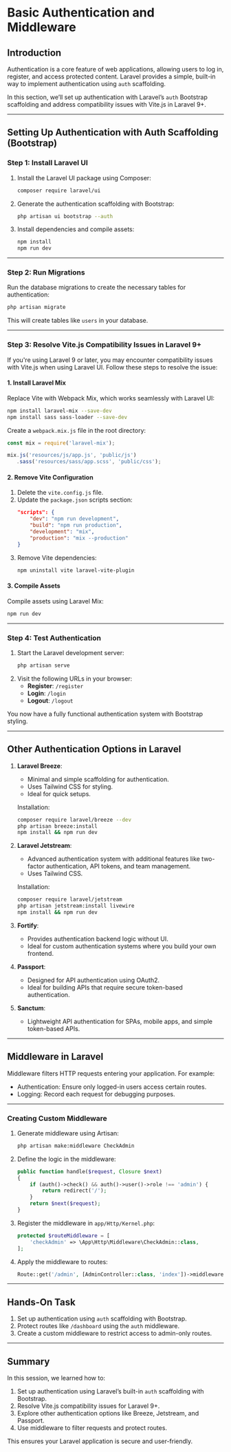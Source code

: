 
# Basic Authentication and Middleware

## Introduction
Authentication is a core feature of web applications, allowing users to log in, register, and access protected content. Laravel provides a simple, built-in way to implement authentication using `auth` scaffolding.

In this section, we’ll set up authentication with Laravel’s `auth` Bootstrap scaffolding and address compatibility issues with Vite.js in Laravel 9+.

---

## Setting Up Authentication with Auth Scaffolding (Bootstrap)

### Step 1: Install Laravel UI
1. Install the Laravel UI package using Composer:
   ```bash
   composer require laravel/ui
   ```

2. Generate the authentication scaffolding with Bootstrap:
   ```bash
   php artisan ui bootstrap --auth
   ```

3. Install dependencies and compile assets:
   ```bash
   npm install
   npm run dev
   ```

---

### Step 2: Run Migrations
Run the database migrations to create the necessary tables for authentication:
```bash
php artisan migrate
```

This will create tables like `users` in your database.

---

### Step 3: Resolve Vite.js Compatibility Issues in Laravel 9+
If you're using Laravel 9 or later, you may encounter compatibility issues with Vite.js when using Laravel UI. Follow these steps to resolve the issue:

#### 1. Install Laravel Mix
Replace Vite with Webpack Mix, which works seamlessly with Laravel UI:
```bash
npm install laravel-mix --save-dev
npm install sass sass-loader --save-dev
```

Create a `webpack.mix.js` file in the root directory:
```javascript
const mix = require('laravel-mix');

mix.js('resources/js/app.js', 'public/js')
   .sass('resources/sass/app.scss', 'public/css');
```

#### 2. Remove Vite Configuration
1. Delete the `vite.config.js` file.
2. Update the `package.json` scripts section:
   ```json
   "scripts": {
       "dev": "npm run development",
       "build": "npm run production",
       "development": "mix",
       "production": "mix --production"
   }
   ```
3. Remove Vite dependencies:
   ```bash
   npm uninstall vite laravel-vite-plugin
   ```

#### 3. Compile Assets
Compile assets using Laravel Mix:
```bash
npm run dev
```

---

### Step 4: Test Authentication
1. Start the Laravel development server:
   ```bash
   php artisan serve
   ```
2. Visit the following URLs in your browser:
   - **Register**: `/register`
   - **Login**: `/login`
   - **Logout**: `/logout`

You now have a fully functional authentication system with Bootstrap styling.

---

## Other Authentication Options in Laravel

1. **Laravel Breeze**:
   - Minimal and simple scaffolding for authentication.
   - Uses Tailwind CSS for styling.
   - Ideal for quick setups.

   Installation:
   ```bash
   composer require laravel/breeze --dev
   php artisan breeze:install
   npm install && npm run dev
   ```

2. **Laravel Jetstream**:
   - Advanced authentication system with additional features like two-factor authentication, API tokens, and team management.
   - Uses Tailwind CSS.

   Installation:
   ```bash
   composer require laravel/jetstream
   php artisan jetstream:install livewire
   npm install && npm run dev
   ```

3. **Fortify**:
   - Provides authentication backend logic without UI.
   - Ideal for custom authentication systems where you build your own frontend.

4. **Passport**:
   - Designed for API authentication using OAuth2.
   - Ideal for building APIs that require secure token-based authentication.

5. **Sanctum**:
   - Lightweight API authentication for SPAs, mobile apps, and simple token-based APIs.

---

## Middleware in Laravel
Middleware filters HTTP requests entering your application. For example:
- Authentication: Ensure only logged-in users access certain routes.
- Logging: Record each request for debugging purposes.

---

### Creating Custom Middleware
1. Generate middleware using Artisan:
   ```bash
   php artisan make:middleware CheckAdmin
   ```

2. Define the logic in the middleware:
   ```php
   public function handle($request, Closure $next)
   {
       if (auth()->check() && auth()->user()->role !== 'admin') {
           return redirect('/');
       }
       return $next($request);
   }
   ```

3. Register the middleware in `app/Http/Kernel.php`:
   ```php
   protected $routeMiddleware = [
       'checkAdmin' => \App\Http\Middleware\CheckAdmin::class,
   ];
   ```

4. Apply the middleware to routes:
   ```php
   Route::get('/admin', [AdminController::class, 'index'])->middleware('checkAdmin');
   ```

---

## Hands-On Task
1. Set up authentication using `auth` scaffolding with Bootstrap.
2. Protect routes like `/dashboard` using the `auth` middleware.
3. Create a custom middleware to restrict access to admin-only routes.

---

## Summary
In this session, we learned how to:
1. Set up authentication using Laravel’s built-in `auth` scaffolding with Bootstrap.
2. Resolve Vite.js compatibility issues for Laravel 9+.
3. Explore other authentication options like Breeze, Jetstream, and Passport.
4. Use middleware to filter requests and protect routes.

This ensures your Laravel application is secure and user-friendly.

